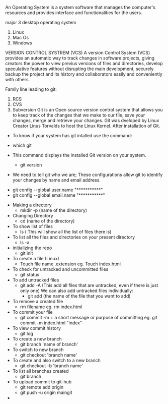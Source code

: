 An Operating System is a system software that manages the computer's resources and provides interface and functionalities for the users.

major 3 desktop operating system
1. Linux
2. Mac Os
3. Windows 


VERSION CONTROL SYSTREM (VCS)
A version Control System (VCS) provides an automatic way to track changes in software projects,
giving creators the power to view previus versions of files and directories, develop speculative features without disrupting the main development, securely backup
the project and its history and collaborators easily and conveniently with others.

Family line leading to git:
1. RCS
2. CVS
3. Subversion
Git is an Open source version control system that allows you to keep track of the changes that we make to our file, save your changes, merge and retrieve your changes.
Git was dveloped by Linux Creator Linus Torvalds to host the Linux Kernel. 
After installation of Git.

* To know if your system has git intalled use the command:
 - which git

* This command displays the installed Git version on your system.
  - git version

* We need to tell git who we are;
These configurations allow git to identify your changes by name and email address.
 - git config --global user.name "***********"
 - git config --global email.name "***********"


* Making a directory 
    -  mkdir -p (name of the directory)
* Changing Directory
    - cd (name of the directory)
* To show list of files
    - ls ( This will show all the list of files there is)
* To list all the files and directories on your present directory
    - ls -a 
* initializing the repo
    - git init
* To create a file (Linux)
    - Touch file name .extension eg. Touch index.html 
* To check for untracked and uncommitted files
    - git status 
* To add untracked files 
    - git add -A (This add all files that are untracked, even if there is just only one)
	We can also add untracked files individually:
	   - git add (the name of the file that you want to add)
* To remove a created file
    - rm filename   eg. rm index.html 
* To commit your file
    - git commit -m + a short message or purpose of committing
	eg. git commit -m index.html "index"
* To view commit history
    - git log
 * To create a new branch
     - git branch 'name of branch'
* To switch to new branch
    - git checkout 'branch name'
* To create and also switch to a new branch
    - git checkout -b 'branch name'
* To list all branches created
    - git branch 
*  To upload commit to git-hub
    - git remote add origin <your-repo-url>
    - git push -u origin maingit 
*  

 




